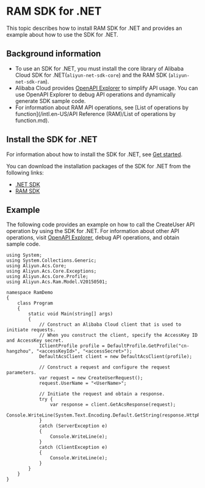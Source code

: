 # RAM SDK for .NET

This topic describes how to install RAM SDK for .NET and provides an example about how to use the SDK for .NET.

## Background information

-   To use an SDK for .NET, you must install the core library of Alibaba Cloud SDK for .NET\(`aliyun-net-sdk-core`\) and the RAM SDK \(`aliyun-net-sdk-ram`\).
-   Alibaba Cloud provides [OpenAPI Explorer](https://api.aliyun.com/) to simplify API usage. You can use OpenAPI Explorer to debug API operations and dynamically generate SDK sample code.
-   For information about RAM API operations, see [List of operations by function](/intl.en-US/API Reference (RAM)/List of operations by function.md).

## Install the SDK for .NET

For information about how to install the SDK for .NET, see [Get started]().

You can download the installation packages of the SDK for .NET from the following links:

-   [.NET SDK](https://github.com/aliyun/aliyun-openapi-net-sdk/tree/master/aliyun-net-sdk-core)
-   [RAM SDK](https://github.com/aliyun/aliyun-openapi-net-sdk/tree/master/aliyun-net-sdk-ram)

## Example

The following code provides an example on how to call the CreateUser API operation by using the SDK for .NET. For information about other API operations, visit [OpenAPI Explorer](https://api.aliyun.com/), debug API operations, and obtain sample code.

```
using System;
using System.Collections.Generic;
using Aliyun.Acs.Core;
using Aliyun.Acs.Core.Exceptions;
using Aliyun.Acs.Core.Profile;
using Aliyun.Acs.Ram.Model.V20150501;

namespace RamDemo
{
    class Program
    {
        static void Main(string[] args)
        {
            // Construct an Alibaba Cloud client that is used to initiate requests.
            // When you construct the client, specify the AccessKey ID and AccessKey secret.
            IClientProfile profile = DefaultProfile.GetProfile("cn-hangzhou", "<accessKeyId>", "<accessSecret>");
            DefaultAcsClient client = new DefaultAcsClient(profile);

            // Construct a request and configure the request parameters.
            var request = new CreateUserRequest();
            request.UserName = "<UserName>";

            // Initiate the request and obtain a response.
            try {
                var response = client.GetAcsResponse(request);
                Console.WriteLine(System.Text.Encoding.Default.GetString(response.HttpResponse.Content));
            }
            catch (ServerException e)
            {
                Console.WriteLine(e);
            }
            catch (ClientException e)
            {
                Console.WriteLine(e);
            }
        }
    }
}
```

